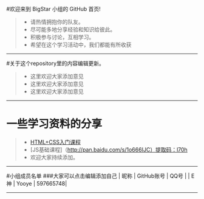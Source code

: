 #欢迎来到 BigStar 小组的 GitHub 首页!

> * 请热情拥抱你的队友。
> * 尽可能多地分享经验和知识给彼此。
> * 积极参与讨论，互相学习。
> * 希望在这个学习活动中，我们都能有所收获

------

#关于这个repository里的内容编辑更新。
> * 这里欢迎大家添加意见
> * 这里欢迎大家添加意见
> * 这里欢迎大家添加意见

------

# 一些学习资料的分享

> * [HTML+CSS入门课程](http://study.163.com/course/courseMain.htm?courseId=432008)
> * [JS基础课程]（http://pan.baidu.com/s/1o666IJC）提取码：l70h
> * 欢迎大家持续添加。

------

#小组成员名单
###大家可以点击编辑添加自己
| 昵称 | GitHub账号 |  QQ号  |
| E神  | Yooye  | 597665748|

------
